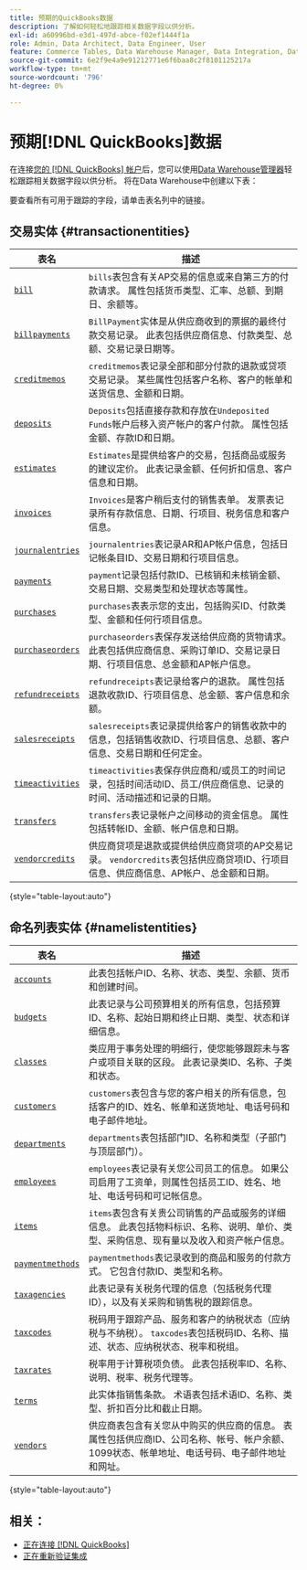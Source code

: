 ```yaml
---
title: 预期的QuickBooks数据
description: 了解如何轻松地跟踪相关数据字段以供分析。
exl-id: a60996bd-e3d1-497d-abce-f02ef1444f1a
role: Admin, Data Architect, Data Engineer, User
feature: Commerce Tables, Data Warehouse Manager, Data Integration, Data Import/Export
source-git-commit: 6e2f9e4a9e91212771e6f6baa8c2f8101125217a
workflow-type: tm+mt
source-wordcount: '796'
ht-degree: 0%

---
```


# 预期[!DNL QuickBooks]数据

在连接[您的 [!DNL QuickBooks] 帐户](../../../data-analyst/importing-data/integrations/quickbooks.md)后，您可以使用[Data Warehouse管理器](../../../data-analyst/data-warehouse-mgr/tour-dwm.md)轻松跟踪相关数据字段以供分析。 将在Data Warehouse中创建以下表：

要查看所有可用于跟踪的字段，请单击表名列中的链接。

## 交易实体 {#transactionentities}

| **表名** | **描述** |
|-----|-----|
| [`bill`](https://developer.intuit.com/app/developer/qbo/docs/api/accounting/all-entities/Bill) | `bills`表包含有关AP交易的信息或来自第三方的付款请求。 属性包括货币类型、汇率、总额、到期日、余额等。 |
| [`billpayments`](https://developer.intuit.com/app/developer/qbo/docs/api/accounting/all-entities/BillPayment) | `BillPayment`实体是从供应商收到的票据的最终付款交易记录。 此表包括供应商信息、付款类型、总额、交易记录日期等。 |
| [`creditmemos`](https://developer.intuit.com/app/developer/qbo/docs/api/accounting/all-entities/CreditMemo) | `creditmemos`表记录全部和部分付款的退款或贷项交易记录。 某些属性包括客户名称、客户的帐单和送货信息、金额和日期。 |
| [`deposits`](https://developer.intuit.com/app/developer/qbo/docs/api/accounting/all-entities/Deposit) | `Deposits`包括直接存款和存放在`Undeposited Funds`帐户后移入资产帐户的客户付款。 属性包括金额、存款ID和日期。 |
| [`estimates`](https://developer.intuit.com/app/developer/qbo/docs/api/accounting/all-entities/Estimate) | `Estimates`是提供给客户的交易，包括商品或服务的建议定价。 此表记录金额、任何折扣信息、客户信息和日期。 |
| [`invoices`](https://developer.intuit.com/app/developer/qbo/docs/api/accounting/all-entities/Invoice) | `Invoices`是客户稍后支付的销售表单。 发票表记录所有存款信息、日期、行项目、税务信息和客户信息。 |
| [`journalentries`](https://developer.intuit.com/app/developer/qbo/docs/api/accounting/all-entities/JournalEntry) | `journalentries`表记录AR和AP帐户信息，包括日记帐条目ID、交易日期和行项目信息。 |
| [`payments`](https://developer.intuit.com/app/developer/qbo/docs/api/accounting/all-entities/Payment) | `payment`记录包括付款ID、已核销和未核销金额、交易日期、交易类型和处理状态等属性。 |
| [`purchases`](https://developer.intuit.com/app/developer/qbo/docs/api/accounting/all-entities/Purchase) | `purchases`表表示您的支出，包括购买ID、付款类型、金额和任何行项目信息。 |
| [`purchaseorders`](https://developer.intuit.com/app/developer/qbo/docs/api/accounting/all-entities/PurchaseOrder) | `purchaseorders`表保存发送给供应商的货物请求。 此表包括供应商信息、采购订单ID、交易记录日期、行项目信息、总金额和AP帐户信息。 |
| [`refundreceipts`](https://developer.intuit.com/app/developer/qbo/docs/api/accounting/all-entities/RefundReceipt) | `refundreceipts`表记录给客户的退款。 属性包括退款收款ID、行项目信息、总金额、客户信息和余额。 |
| [`salesreceipts`](https://developer.intuit.com/app/developer/qbo/docs/api/accounting/all-entities/SalesReceipt) | `salesreceipts`表记录提供给客户的销售收款中的信息，包括销售收款ID、行项目信息、总额、客户信息、交易日期和任何定金。 |
| [`timeactivities`](https://developer.intuit.com/app/developer/qbo/docs/api/accounting/all-entities/TimeActivity) | `timeactivities`表保存供应商和/或员工的时间记录，包括时间活动ID、员工/供应商信息、记录的时间、活动描述和记录的日期。 |
| [`transfers`](https://developer.intuit.com/app/developer/qbo/docs/api/accounting/all-entities/Transfer) | `transfers`表记录帐户之间移动的资金信息。 属性包括转帐ID、金额、帐户信息和日期。 |
| [`vendorcredits`](https://developer.intuit.com/app/developer/qbo/docs/api/accounting/all-entities/VendorCredit) | 供应商贷项是退款或提供给供应商贷项的AP交易记录。 `vendorcredits`表包括供应商贷项ID、行项目信息、供应商信息、AP帐户、总金额和日期。 |

{style="table-layout:auto"}

## 命名列表实体 {#namelistentities}

| **表名** | **描述** |
|-----|-----|
| [`accounts`](https://developer.intuit.com/app/developer/qbo/docs/api/accounting/all-entities/Account) | 此表包括帐户ID、名称、状态、类型、余额、货币和创建时间。 |
| [`budgets`](https://developer.intuit.com/app/developer/qbo/docs/api/accounting/all-entities/Budget) | 此表记录与公司预算相关的所有信息，包括预算ID、名称、起始日期和终止日期、类型、状态和详细信息。 |
| [`classes`](https://developer.intuit.com/app/developer/qbo/docs/api/accounting/all-entities/Class) | 类应用于事务处理的明细行，使您能够跟踪未与客户或项目关联的区段。 此表记录类ID、名称、子类和状态。 |
| [`customers`](https://developer.intuit.com/app/developer/qbo/docs/api/accounting/all-entities/Customer) | `customers`表包含与您的客户相关的所有信息，包括客户的ID、姓名、帐单和送货地址、电话号码和电子邮件地址。 |
| [`departments`](https://developer.intuit.com/app/developer/qbo/docs/api/accounting/all-entities/Department) | `departments`表包括部门ID、名称和类型（子部门与顶层部门）。 |
| [`employees`](https://developer.intuit.com/app/developer/qbo/docs/api/accounting/all-entities/Employee) | `employees`表记录有关您公司员工的信息。 如果公司启用了工资单，则属性包括员工ID、姓名、地址、电话号码和可记帐信息。 |
| [`items`](https://developer.intuit.com/app/developer/qbo/docs/api/accounting/all-entities/Item) | `items`表包含有关贵公司销售的产品或服务的详细信息。 此表包括物料标识、名称、说明、单价、类型、采购信息、现有量以及收入和资产帐户信息。 |
| [`paymentmethods`](https://developer.intuit.com/app/developer/qbo/docs/api/accounting/all-entities/PaymentMethod) | `paymentmethods`表记录收到的商品和服务的付款方式。 它包含付款ID、类型和名称。 |
| [`taxagencies`](https://developer.intuit.com/app/developer/qbo/docs/api/accounting/all-entities/TaxAgency) | 此表记录有关税务代理的信息（包括税务代理ID），以及有关采购和销售税的跟踪信息。 |
| [`taxcodes`](https://developer.intuit.com/app/developer/qbo/docs/api/accounting/all-entities/TaxCode) | 税码用于跟踪产品、服务和客户的纳税状态（应纳税与不纳税）。 `taxcodes`表包括税码ID、名称、描述、状态、应纳税状态、税率和税组。 |
| [`taxrates`](https://developer.intuit.com/app/developer/qbo/docs/api/accounting/all-entities/TaxRate) | 税率用于计算税项负债。 此表包括税率ID、名称、说明、税率、税务代理等。 |
| [`terms`](https://developer.intuit.com/app/developer/qbo/docs/api/accounting/all-entities/Term) | 此实体指销售条款。 术语表包括术语ID、名称、类型、折扣百分比和截止日期。 |
| [`vendors`](https://developer.intuit.com/app/developer/qbo/docs/api/accounting/all-entities/Vendor) | 供应商表包含有关您从中购买的供应商的信息。 表属性包括供应商ID、公司名称、帐号、帐户余额、1099状态、帐单地址、电话号码、电子邮件地址和网址。 |

{style="table-layout:auto"}

## 相关：

* [正在连接 [!DNL QuickBooks]](../integrations/quickbooks.md)
* [正在重新验证集成](https://experienceleague.adobe.com/docs/commerce-knowledge-base/kb/how-to/mbi-reauthenticating-integrations.html?lang=zh-Hans)
